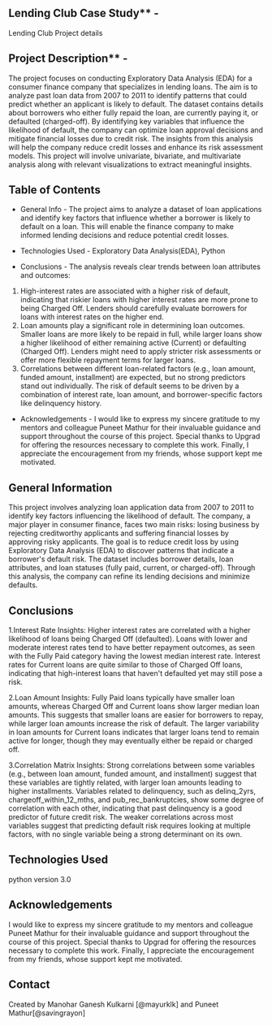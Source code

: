 ## Lending Club Case Study** - 
Lending Club Project details

## Project Description** -
The project focuses on conducting Exploratory Data Analysis (EDA) for a consumer finance company that specializes in lending loans. The aim is to analyze past loan data from 2007 to 2011 to identify patterns that could predict whether an applicant is likely to default. The dataset contains details about borrowers who either fully repaid the loan, are currently paying it, or defaulted (charged-off). By identifying key variables that influence the likelihood of default, the company can optimize loan approval decisions and mitigate financial losses due to credit risk. The insights from this analysis will help the company reduce credit losses and enhance its risk assessment models.
This project will involve univariate, bivariate, and multivariate analysis along with relevant visualizations to extract meaningful insights.

## Table of Contents
* General Info - 
The project aims to analyze a dataset of loan applications and identify key factors that influence whether a borrower is likely to default on a loan. This will enable the finance company to make informed lending decisions and reduce potential credit losses.

* Technologies Used - Exploratory Data Analysis(EDA), Python

* Conclusions - 
The analysis reveals clear trends between loan attributes and outcomes:
1. High-interest rates are associated with a higher risk of default, indicating that riskier loans with higher interest rates are more prone to being Charged Off. Lenders should carefully evaluate borrowers for loans with interest rates on the higher end.
2. Loan amounts play a significant role in determining loan outcomes. Smaller loans are more likely to be repaid in full, while larger loans show a higher likelihood of either remaining active (Current) or defaulting (Charged Off). Lenders might need to apply stricter risk assessments or offer more flexible repayment terms for larger loans.
3. Correlations between different loan-related factors (e.g., loan amount, funded amount, installment) are expected, but no strong predictors stand out individually. The risk of default seems to be driven by a combination of interest rate, loan amount, and borrower-specific factors like delinquency history.

* Acknowledgements - I would like to express my sincere gratitude to my mentors and colleague Puneet Mathur for their invaluable guidance and support throughout the course of this project. Special thanks to  Upgrad for offering the resources necessary to complete this work. Finally, I appreciate the encouragement from my friends, whose support kept me motivated.

<!-- You can include any other section that is pertinent to your problem -->

## General Information
This project involves analyzing loan application data from 2007 to 2011 to identify key factors influencing the likelihood of default. The company, a major player in consumer finance, faces two main risks: losing business by rejecting creditworthy applicants and suffering financial losses by approving risky applicants. The goal is to reduce credit loss by using Exploratory Data Analysis (EDA) to discover patterns that indicate a borrower's default risk. The dataset includes borrower details, loan attributes, and loan statuses (fully paid, current, or charged-off). Through this analysis, the company can refine its lending decisions and minimize defaults.

<!-- You don't have to answer all the questions - just the ones relevant to your project. -->

## Conclusions

1.Interest Rate Insights:
Higher interest rates are correlated with a higher likelihood of loans being Charged Off (defaulted). Loans with lower and moderate interest rates tend to have better repayment outcomes, as seen with the Fully Paid category having the lowest median interest rate.
Interest rates for Current loans are quite similar to those of Charged Off loans, indicating that high-interest loans that haven't defaulted yet may still pose a risk.

2.Loan Amount Insights:
Fully Paid loans typically have smaller loan amounts, whereas Charged Off and Current loans show larger median loan amounts. This suggests that smaller loans are easier for borrowers to repay, while larger loan amounts increase the risk of default.
The larger variability in loan amounts for Current loans indicates that larger loans tend to remain active for longer, though they may eventually either be repaid or charged off.

3.Correlation Matrix Insights:
Strong correlations between some variables (e.g., between loan amount, funded amount, and installment) suggest that these variables are tightly related, with larger loan amounts leading to higher installments.
Variables related to delinquency, such as delinq_2yrs, chargeoff_within_12_mths, and pub_rec_bankruptcies, show some degree of correlation with each other, indicating that past delinquency is a good predictor of future credit risk.
The weaker correlations across most variables suggest that predicting default risk requires looking at multiple factors, with no single variable being a strong determinant on its own.
<!-- You don't have to answer all the questions - just the ones relevant to your project. -->


## Technologies Used
python version 3.0

<!-- As the libraries versions keep on changing, it is recommended to mention the version of library used in this project -->

## Acknowledgements
I would like to express my sincere gratitude to my mentors and colleague Puneet Mathur for their invaluable guidance and support throughout the course of this project. Special thanks to  Upgrad for offering the resources necessary to complete this work. Finally, I appreciate the encouragement from my friends, whose support kept me motivated.



## Contact
Created by Manohar Ganesh Kulkarni [@mayurklk]  and Puneet Mathur[@savingrayon]


<!-- Optional -->
<!-- ## License -->
<!-- This project is open source and available under the [... License](). -->

<!-- You don't have to include all sections - just the one's relevant to your project -->
